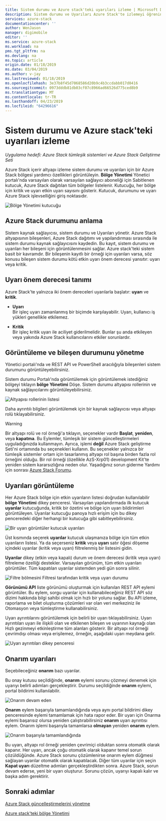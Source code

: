 ```yaml
---
title: Sistem durumu ve Azure stack'teki uyarıları izleme | Microsoft Docs
description: Sistem durumu ve Uyarıları Azure Stack'te izlemeyi öğrenin.
services: azure-stack
documentationcenter: ''
author: WenJason
manager: digimobile
editor: ''
ms.service: azure-stack
ms.workload: na
pms.tgt_pltfrm: na
ms.devlang: na
ms.topic: article
origin.date: 01/18/2019
ms.date: 03/04/2019
ms.author: v-jay
ms.lastreviewed: 01/18/2019
ms.openlocfilehash: 3e37b8f45d7068586d20b9c4b3ccdabb017d0416
ms.sourcegitcommit: 0973dddb81db03cf07c8966ad66526d775ced8b9
ms.translationtype: MT
ms.contentlocale: tr-TR
ms.lasthandoff: 04/23/2019
ms.locfileid: "64296616"
---
```

# <a name="monitor-health-and-alerts-in-azure-stack"></a>Sistem durumu ve Azure stack'teki uyarıları izleme

*Uygulama hedefi: Azure Stack tümleşik sistemleri ve Azure Stack Geliştirme Seti*

Azure Stack içerir altyapı izleme sistem durumu ve uyarıları için bir Azure Stack bölgesi yardımcı özellikleri görüntüleyin. **Bölge Yönetimi** Yönetici portalı'nda varsayılan olarak varsayılan sağlayıcı aboneliği için Sabitlenen kutucuk, Azure Stack dağıtılan tüm bölgeler listelenir. Kutucuğu, her bölge için kritik ve uyarı etkin uyarı sayısını gösterir. Kutucuk, durumunu ve uyarı Azure Stack işlevselliğini giriş noktasıdır.

![Bölge Yönetimi kutucuğu](media/azure-stack-monitor-health/image1.png)

## <a name="understand-health-in-azure-stack"></a>Azure Stack durumunu anlama

Sistem kaynak sağlayıcısı, sistem durumu ve Uyarıları yönetir. Azure Stack altyapısının bileşenleri, Azure Stack dağıtımı ve yapılandırması sırasında ile sistem durumu kaynak sağlayıcısını kaydedin. Bu kayıt, sistem durumu ve uyarıları her bileşeni için görüntülenmesini sağlar. Azure stack'teki sistem basit bir kavramdır. Bir bileşenin kayıtlı bir örneği için uyarıları varsa, söz konusu bileşen sistem durumu kötü etkin uyarı önem derecesi yansıtır: uyarı veya kritik.

## <a name="alert-severity-definition"></a>Uyarı önem derecesi tanımı

Azure Stack'te yalnızca iki önem dereceleri uyarılarla başlatır: **uyarı** ve **kritik**.

- **Uyarı**  
  Bir işleç uyarı zamanlanmış bir biçimde karşılayabilir. Uyarı, kullanıcı iş yükleri genellikle etkilemez.

- **Kritik**  
  Bir işleç kritik uyarı ile aciliyet giderilmelidir. Bunlar şu anda etkileyen veya yakında Azure Stack kullanıcılarını etkiler sorunlardır.


## <a name="view-and-manage-component-health-state"></a>Görüntüleme ve bileşen durumunu yönetme

Yönetici portalı'nda ve REST API ve PowerShell aracılığıyla bileşenleri sistem durumunu görüntüleyebilirsiniz.

Sistem durumu Portalı'nda görüntülemek için görüntülemek istediğiniz bölgeyi tıklayın **bölge Yönetimi** Döşe. Sistem durumu altyapısı rollerinin ve kaynak sağlayıcılarını görüntüleyebilirsiniz.

![Altyapısı rollerinin listesi](media/azure-stack-monitor-health/image2.png)

Daha ayrıntılı bilgileri görüntülemek için bir kaynak sağlayıcısı veya altyapı rolü tıklayabilirsiniz.

> [!WARNING]  
> Bir altyapı rolü ve rol örneği'a tıklayın, seçenekler vardır **Başlat**, **yeniden**, veya **kapatma**. Bu Eylemler, tümleşik bir sistem güncelleştirmeleri uyguladığınızda kullanmayın. Ayrıca, işlemi **değil** Azure Stack geliştirme Seti'ni ortamında bu seçenekleri kullanın. Bu seçenekler yalnızca bir tümleşik sistemler ortam için tasarlanmış altyapı rol başına birden fazla rol örneğini olduğu. Bir rol örneği (özellikle AzS-Xrp01) development Kit'te yeniden sistem kararsızlığına neden olur. Yaşadığınız sorun giderme Yardımı için sonrası [Azure Stack Forumu](https://aka.ms/azurestackforum).
>

## <a name="view-alerts"></a>Uyarıları görüntüleme

Her Azure Stack bölge için etkin uyarıların listesi doğrudan kullanılabilir **bölge Yönetimi** dikey penceresi. Varsayılan yapılandırmada ilk kutucuk **uyarılar** kutucuğunda, kritik bir özetini ve bölge için uyarı bildirimleri görüntüleyen. Uyarılar kutucuğu panoya hızlı erişim için bu dikey penceredeki diğer herhangi bir kutucuğa gibi sabitleyebilirsiniz.

![Bir uyarı görüntüler kutucuk uyarıları](media/azure-stack-monitor-health/image3.png)

Üst kısmında seçerek **uyarılar** kutucuk ulaşmanıza bölge için tüm etkin uyarıların listesi. Ya da seçerseniz **kritik** veya **uyarı** satır öğesi döşeme içindeki uyarılar (kritik veya uyarı) filtrelenmiş bir listesini gidin. 

**Uyarılar** dikey (etkin veya kapalı) durum ve önem derecesi (kritik veya uyarı) filtreleme özelliği destekler. Varsayılan görünüm, tüm etkin uyarıları görüntüler. Tüm kapatılan uyarılar sistemden yedi gün sonra silinir.

![Filtre bölmesini Filtresi tarafından kritik veya uyarı durumu](media/azure-stack-monitor-health/alert-view.png)

**Görünümü API** liste görünümü oluşturmak için kullanılan REST API eylemi görüntüler. Bu eylem, sorgu uyarılar için kullanabileceğiniz REST API söz dizimi hakkında bilgi sahibi olmak için hızlı bir yolunu sağlar. Bu API izleme, raporlama ve bilet oluşturma çözümleri var olan veri merkeziniz ile Otomasyon veya tümleştirme kullanabilirsiniz.

Uyarı ayrıntılarını görüntülemek için belirli bir uyarı tıklayabilirsiniz. Uyarı ayrıntıları uyarı ile ilişkili olan ve etkilenen bileşen ve uyarının kaynağı olan Hızlı gezinmeyi etkinleştirme tüm alanları gösterir. Bir altyapı rol örneği çevrimdışı olması veya erişilemez, örneğin, aşağıdaki uyarı meydana gelir.  

![Uyarı ayrıntıları dikey penceresi](media/azure-stack-monitor-health/alert-detail.png)

## <a name="repair-alerts"></a>Onarım uyarıları

Seçebileceğiniz **onarım** bazı uyarılar.

Bu onay kutusu seçildiğinde, **onarım** eylemi sorunu çözmeyi denemek için uyarıyı belirli adımları gerçekleştirir. Durumu seçildiğinde **onarım** eylemi, portal bildirimi kullanılabilir.

![Onarım devam eden](media/azure-stack-monitor-health/repair-in-progress.png)

**Onarım** eylem başarıyla tamamlandığında veya aynı portal bildirimi dikey penceresinde eylemi tamamlamak için hata rapor eder.  Bir uyarı için Onarma eylemi başarısız olursa yeniden çalıştırabilirsiniz **onarım** uyarı ayrıntısı eylem. Onarım işlemi başarıyla tamamlarsa **olmayan** yeniden **onarım** eylem.

![Onarım başarıyla tamamlandığında](media/azure-stack-monitor-health/repair-completed.png)

Bu uyarı, altyapı rol örneği yeniden çevrimiçi olduktan sonra otomatik olarak kapanır. Her uyarı, ancak çoğu otomatik olarak kapanır temel sorun çözüldüğünde. Azure Stack sorunu çözümlenirse onarım eylem düğmesi sağlayan uyarılar otomatik olarak kapatılacak.  Diğer tüm uyarılar için seçin **Kapat uyarı** düzeltme adımları gerçekleştirdikten sonra. Azure Stack, sorun devam ederse, yeni bir uyarı oluşturur. Sorunu çözün, uyarıyı kapalı kalır ve başka adım gerektirir.

## <a name="next-steps"></a>Sonraki adımlar

[Azure Stack güncelleştirmelerini yönetme](azure-stack-updates.md)

[Azure stack'teki bölge Yönetimi](azure-stack-region-management.md)

<!-- Update_Description: wording update -->